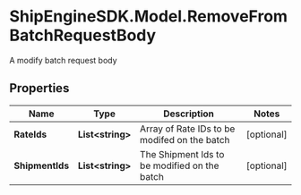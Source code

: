 # ShipEngineSDK.Model.RemoveFromBatchRequestBody
A modify batch request body

## Properties

Name | Type | Description | Notes
------------ | ------------- | ------------- | -------------
**RateIds** | **List&lt;string&gt;** | Array of Rate IDs to be modifed on the batch | [optional] 
**ShipmentIds** | **List&lt;string&gt;** | The Shipment Ids to be modified on the batch | [optional] 

